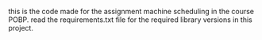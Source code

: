 this is the code made for the assignment machine scheduling in the course POBP.
read the requirements.txt file for the required library versions in this project.

